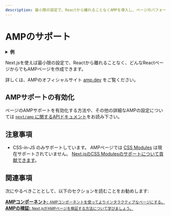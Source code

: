 ```yaml
---
description: 最小限の設定で、Reactから離れることなくAMPを導入し、ページのパフォーマンスとスピードを向上させることができます。
---
```


# AMPのサポート

<details>
  <summary><b>例</b></summary>
  <ul>
    <li><a href="https://github.com/zeit/next.js/tree/canary/examples/amp">AMP</a></li>
  </ul>
</details>

Next.jsを使えば最小限の設定で、Reactから離れることなく、どんなReactページからでもAMPページを作成できます。

詳しくは、AMPのオフィシャルサイト [amp.dev](https://amp.dev/) をご覧ください。

## AMPサポートの有効化

ページのAMPサポートを有効化する方法や、その他の詳細なAMPの設定については [ `next/amp` に関するAPIドキュメント](/docs/api-reference/next/amp.md)をお読み下さい。

## 注意事項

- CSS-in-JS のみサポートしています。 AMPページでは [CSS Modules](/docs/basic-features/built-in-css-support.md) は現在サポートされていません。 [Next.jsのCSS Modulesのサポートについて貢献できます](https://github.com/zeit/next.js/issues/10549)。

## 関連事項

次にやるべきこととして、以下のセクションを読むことをお勧めします:

<div class="card">
  <a href="/docs/advanced-features/amp-support/adding-amp-components.md">
    <b>AMPコンポーネント:</b>
    <small>AMPコンポーネントを使ってよりインタラクティブなページにする。</small>
  </a>
</div>

<div class="card">
  <a href="/docs/advanced-features/amp-support/amp-validation.md">
    <b>AMPの検証:</b>
    <small>Next.jsがAMPページを検証する方法について学びましょう。</small>
  </a>
</div>
